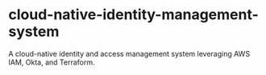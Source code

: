 # cloud-native-identity-management-system
A cloud-native identity and access management system leveraging AWS IAM, Okta, and Terraform.
